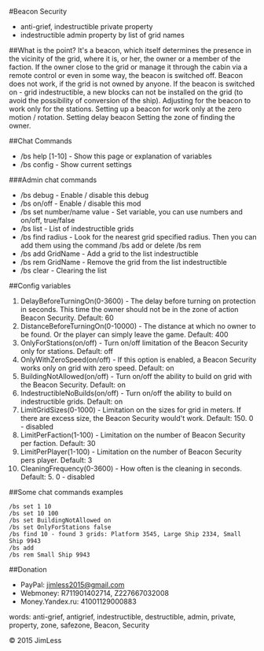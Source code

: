 #Beacon Security
- anti-grief, indestructible private property
- indestructible admin property by list of grid names

##What is the point?
It's a beacon, which itself determines the presence in the vicinity of the grid, where it is, or her, the owner or a member of the faction.
If the owner close to the grid or manage it through the cabin via a remote control or even in some way, the beacon is switched off.
Beacon does not work, if the grid is not owned by anyone.
If the beacon is switched on - grid indestructible, a new blocks can not be installed on the grid (to avoid the possibility of conversion of the ship).
Adjusting for the beacon to work only for the stations.
Setting up a beacon for work only at the zero motion / rotation.
Setting delay beacon
Setting the zone of finding the owner.

##Chat Commands
- /bs help [1-10] - Show this page or explanation of variables
- /bs config  - Show current settings

###Admin chat commands
- /bs debug - Enable / disable this debug
- /bs on/off - Enable / disable this mod
- /bs set number/name value - Set variable, you can use numbers and on/off, true/false
- /bs list - List of indestructible grids
- /bs find radius - Look for the nearest grid specified radius. Then you can add them using the command /bs add or delete /bs rem
- /bs add GridName - Add a grid to the list indestructible
- /bs rem GridName - Remove the grid from the list indestructible
- /bs clear - Clearing the list

##Config variables
1. DelayBeforeTurningOn(0-3600) - The delay before turning on protection in seconds. This time the owner should not be in the zone of action Beacon Security. Default: 60
2. DistanceBeforeTurningOn(0-10000) - The distance at which no owner to be found. Or the player can simply leave the game. Default: 400
3. OnlyForStations(on/off) - Turn on/off limitation of the Beacon Security only for stations. Default: off
4. OnlyWithZeroSpeed(on/off) -  If this option is enabled, a Beacon Security works only on grid with zero speed. Default: on
5. BuildingNotAllowed(on/off) - Turn on/off the ability to build on grid with the Beacon Security. Default: on
6. IndestructibleNoBuilds(on/off) - Turn on/off the ability to build on indestructible grids. Default: on
7. LimitGridSizes(0-1000) - Limitation on the sizes for grid in meters. If there are excess size, the Beacon Security would't work. Default: 150. 0 - disabled
8. LimitPerFaction(1-100) - Limitation on the number of Beacon Security per faction. Default: 30
9. LimitPerPlayer(1-100) - Limitation on the number of Beacon Security pers player. Default: 3
10. CleaningFrequency(0-3600) - How often is the cleaning in seconds. Default: 5. 0 - disabled

##Some chat commands examples
```
/bs set 1 10
/bs set 10 100
/bs set BuildingNotAllowed on
/bs set OnlyForStations false
/bs find 10 - found 3 grids: Platform 3545, Large Ship 2334, Small Ship 9943
/bs add
/bs rem Small Ship 9943
```


##Donation
- PayPal: jimless2015@gmail.com
- Webmoney: R711901402714, Z227667032008
- Money.Yandex.ru: 41001129000883

words: anti-grief, antigrief, indestructible, destructible, admin, private, property, zone, safezone, Beacon, Security

© 2015 JimLess